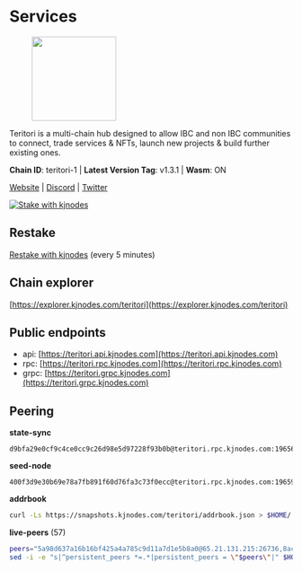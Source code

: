 # Services

<figure><img src="https://raw.githubusercontent.com/kj89/testnet_manuals/main/pingpub/logos/teritori.png" width="150" alt=""><figcaption></figcaption></figure>

Teritori is a multi-chain hub designed to allow IBC and non IBC communities  to connect, trade services & NFTs, launch new projects & build further existing ones.

**Chain ID**: teritori-1 | **Latest Version Tag**: v1.3.1 | **Wasm**: ON

[Website](https://teritori.com) | [Discord](https://discord.gg/teritori) | [Twitter](https://twitter.com/TeritoriNetwork)

[![Stake with kjnodes](https://i.ibb.co/cr44Q8j/button-stake-with-kjnodes.png)](https://restake.app/teritori/torivaloper184ln03hkpt75uhrrr26f66kvcqvf4yn4nc2xjm)

## Restake

[Restake with kjnodes](https://restake.app/teritori/torivaloper184ln03hkpt75uhrrr26f66kvcqvf4yn4nc2xjm) (every 5 minutes)
## Chain explorer
[https://explorer.kjnodes.com/teritori](https://explorer.kjnodes.com/teritori)

## Public endpoints

* api: [https://teritori.api.kjnodes.com](https://teritori.api.kjnodes.com)
* rpc: [https://teritori.rpc.kjnodes.com](https://teritori.rpc.kjnodes.com)
* grpc: [https://teritori.grpc.kjnodes.com](https://teritori.grpc.kjnodes.com)

## Peering

**state-sync**

```text
d9bfa29e0cf9c4ce0cc9c26d98e5d97228f93b0b@teritori.rpc.kjnodes.com:19656
```

**seed-node**

```text
400f3d9e30b69e78a7fb891f60d76fa3c73f0ecc@teritori.rpc.kjnodes.com:19659
```

**addrbook**
```bash
curl -Ls https://snapshots.kjnodes.com/teritori/addrbook.json > $HOME/.teritorid/config/addrbook.json
```

**live-peers** (57)
```bash
peers="5a98d637a16b16bf425a4a785c9d11a7d1e5b8a0@65.21.131.215:26736,8ac41af54dfd91c41de71cde222a55670f2f405d@141.95.65.73:15956,4991cc04c48f96dec265464d5cf276e16f6b302c@31.156.88.34:26656,3594b73f909a9c4b87cfe6a361ef8b2b51124dd5@65.109.69.59:15956,ebc272824924ea1a27ea3183dd0b9ba713494f83@95.214.52.139:27166,920f32f409bbb18b641cdc9513545e2e016c2c62@142.132.203.60:26656,4b04b3d164dc6dd5bb555a7a106a8d314f30516f@65.21.136.170:53656,41caa4106f68977e3a5123e56f57934a2d34a1c1@185.16.38.210:27166,526d8c7c44f59be9a39d7463c576b68c0db23174@65.108.234.23:15956,c124ce0b508e8b9ed1c5b6957f362225659b5343@169.155.168.57:26656,b3e9ad54d743ba8a465172f50b19cb52e77686c2@38.242.148.96:36656,856c165de82fbd0489df9ec6ffaa0958c620e073@198.244.179.127:26656,48980875839186e08e12ebf0d9a2803b45206833@65.109.92.241:38026,0e189bbc6db606a14950a0e59641b798a255c3c8@65.109.37.154:3000,722b63e6c65628b929f22013dcbcde980210cb44@176.9.127.54:26656,ec4126b26336cd61b335345df4ff2a3fbb79338a@65.109.92.240:20026,b212d5740b2e11e54f56b072dc13b6134650cfb5@134.65.192.81:26656,16f90d350de14a596ebdc683ce5e703c14e40bb3@75.119.146.181:19656,406fc7fe86ba396cb7fc8616c546f21a1d3c51cd@89.58.57.158:26656,0b27217386756577e1eadf00c4169dc8f041e522@51.210.7.219:26656,82ebb17ddac20928fb8107201dad9f5aea7f9132@198.244.200.3:26656,c6f9573f0b5b7f986ec121e584465f2c6cd53de3@51.159.0.207:36656,e726816f42831689eab9378d5d577f1d06d25716@176.9.188.21:26656,bdc0136f16ef53e5df84957549c876693345bbd6@51.159.2.19:27229,2b4f46e601fb4ede2a0c98976337e3afdaa50dac@65.108.238.102:15956,35de81a10ed992e427e6eb1d0d9ec3622d0f37fe@193.70.47.90:15956,3178ac8fffd269325500c95679d58d5e8ec61746@198.244.213.94:22956,e1b058e5cfa2b836ddaa496b10911da62dcf182e@138.201.8.248:26656,d3c8c6fd413667912e1514cd4ada0540db8f4a4a@188.165.205.120:19656,ed63fb23d64e58e91c6e268c1433c0ffa6409c26@195.201.198.231:29556,5ab6437f73fe71f392d53566e037aa91087530ac@139.144.67.202:26656,46b7ae20e3cc4264076a91c3601f3894a021a80d@65.108.6.45:36656,12101148702a99298a971b310286e64bc7bb6135@65.109.23.182:38026,106490318e51355bc6d72e7941a0080f8b8256b9@185.16.39.14:26656,6085c32b26fb1baa4b16b426f5d56f2fff81cfc7@135.181.165.246:26656,4cef2b81f82420434c6ce0dc43ca04ad18ef773f@65.108.75.107:15656,2aab2f1c2c9b2a74c05ff53107f53b9b5cf75e6c@195.189.96.121:51656,1e08fefb7e8851490d40e804df76d1ac33cb1f0a@38.146.3.175:15956,51345b444fb291c03cf18084bdfc51123de7b5ac@51.178.74.75:36656,c670830fdf60374f008fa4a4eb851deddcdaef5b@65.109.88.107:46656,89757803f40da51678451735445ad40d5b15e059@134.65.192.221:26656,28e699a203996117d5b66fe0ed686a608d8d8c3a@95.211.196.113:26656,b336b83d9bab0b8cf96a3833efcbc196fab63fdd@212.95.51.215:36656,a8abf12f9b69a7d80999efe0aaafe5fcb28294d4@52.35.72.210:26656,fcd6ccd5fef149059fa5d1696b3b358889046f3a@65.108.199.120:36656,669470aba9778ccccd07127115dcdc30e141d7ae@65.108.232.248:33656,358f13bd95d91517053a58f4d30205842672837f@104.37.187.214:60656,c12c1ed98ab1f24266980c1f05ed0ca8812ca7aa@95.217.192.230:16656,f490d88332f112ccb43f25edb11f2d6b640f69fc@51.159.160.140:26656,40caa979c29a9930ea2b8a6249037924d308ae84@162.55.234.70:54256,78815c81331c114cd508dae3a012f0d3e5e2b966@185.119.118.117:3000,14740e6faf16ab85a98ff5911241bb4b926b9c08@65.109.85.170:52656,ad347ea1ec920d12ccda2341348bcc89687739ef@88.99.164.158:38026,694d6e93a71a25269dbaee2674f423b3109a582d@71.236.119.108:22656,230ce8f6c8234593dcea673768c26cdcc4f91172@96.73.27.73:26656,d9bfa29e0cf9c4ce0cc9c26d98e5d97228f93b0b@65.109.88.38:19656,d956d6180e96c62315a777b1a3ed8f1ebf873e80@38.242.232.202:29656"
sed -i -e "s|^persistent_peers *=.*|persistent_peers = \"$peers\"|" $HOME/.teritorid/config/config.toml
```

